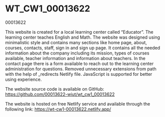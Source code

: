# WT_CW1_00013622

00013622

This website is created for a local learning center called “Educator”. The learning center teaches English and Math. The website was designed using minimalistic style and contains many sections like home page, about, courses, contacts, staff, sign in and sign up page. It contains all the needed information about the company including its mission, types of courses available, teacher information and information about teachers. In the contact page there is a form available to reach out to the learning center administration for questions. Removed unnecessary extensions from path with the help of \_redirects Netlify file. JavaScript is supported for better using experience.

The website source code is available on GitHub:
https://github.com/00013622-wiut/wt_cw1_00013622

The website is hosted on free Netlify service and available through the following link:
https://wt-cw1-00013622.netlify.app/
